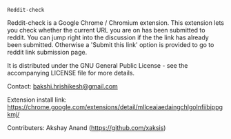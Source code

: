 
    Reddit-check

 Reddit-check is a Google Chrome / Chromium extension.
 This extension lets you check whether the current URL you are on has been 
 submitted to reddit. You can jump right into the discussion if the the link 
 has already been submitted. Otherwise a 'Submit this link' option is provided 
 to go to reddit link submission page.

 It is distributed under the GNU General Public License - see the 
 accompanying LICENSE file for more details.
 
 Contact: bakshi.hrishikesh@gmail.com
 
 Extension install link: https://chrome.google.com/extensions/detail/mllceaiaedaingchlgolnfiibippgkmj/

 Contributers:
  Akshay Anand (https://github.com/xaksis)
